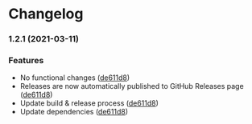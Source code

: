 # Changelog

### 1.2.1 (2021-03-11)


### Features

* No functional changes ([de611d8](https://www.github.com/fortify-ps/fortify-ssc-parser-clair-rest/commit/de611d8a2fc911637393aa72240d8934af503d1f))
* Releases are now automatically published to GitHub Releases page ([de611d8](https://www.github.com/fortify-ps/fortify-ssc-parser-clair-rest/commit/de611d8a2fc911637393aa72240d8934af503d1f))
* Update build & release process ([de611d8](https://www.github.com/fortify-ps/fortify-ssc-parser-clair-rest/commit/de611d8a2fc911637393aa72240d8934af503d1f))
* Update dependencies ([de611d8](https://www.github.com/fortify-ps/fortify-ssc-parser-clair-rest/commit/de611d8a2fc911637393aa72240d8934af503d1f))
